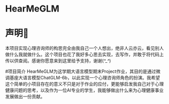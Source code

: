 # HearMeGLM

# 声明🙂
本项目实现心理咨询师的构思完全由我自己一个人想出，绝非人云亦云，看见别人做什么我就做什么。这个项目也花了我好多心思去实现，去写作，并敢于将代码上传以供查阅。感谢你愿意来到这里给予支持，谢谢(*^_^*)

#项目简介
HearMeGLM为这学期大语言模型期末Project作业，其目的是通过微调基座大语言模型ChatGLM-6b，以此实现一个心理咨询师角色的扮演。我希望这个简单的小项目存在的意义不只是对于作业的应付，更能够启发我自己对于心理健康问题的思考，以及作为一位AI专业的学生，我能够做出什么来为心理健康事业发展做出一份贡献。

